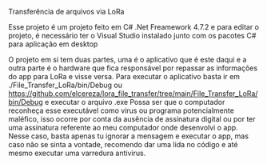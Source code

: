 Transferência de arquivos via LoRa

Esse projeto é um projeto feito em C# .Net Freamework 4.7.2 e para editar o projeto, é necessário ter o Visual Studio instalado junto com os pacotes C# para aplicação em desktop

O projeto em si tem duas partes, uma é o aplicativo que é este daqui e a outra parte é o hardware que fica responsável por repassar as informações do app para LoRa e visse versa.
Para executar o aplicativo basta ir em ./File_Transfer_LoRa/bin/Debug ou https://github.com/elcereza/lora_file_transfer/tree/main/File_Transfer_LoRa/bin/Debug e executar o arquivo .exe
Possa ser que o computador reconheça esse executável como virus ou programa potencialmente maléfico, isso ocorre por conta da ausência de assinatura digital ou por ter uma assinatura
referente ao meu computador onde desenvolvi o app. Nesse caso, basta apenas tu ignorar a mensagem e executar o app, mas caso não se sinta a vontade, recomendo dar uma lida no código
e até mesmo executar uma varredura antivirus.
